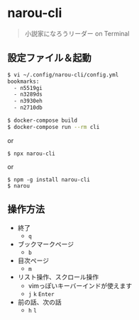 # narou-cli
> 小説家になろうリーダー on Terminal

## 設定ファイル＆起動
```bash
$ vi ~/.config/narou-cli/config.yml
bookmarks:
  - n5519gi
  - n3289ds
  - n3930eh
  - n2710db

$ docker-compose build
$ docker-compose run --rm cli
```
or
```
$ npx narou-cli
```
or
```
$ npm -g install narou-cli
$ narou
```


## 操作方法
- 終了
  - `q`
- ブックマークページ
  - `b`
- 目次ページ
  - `m`
- リスト操作、スクロール操作
  - vimっぽいキーバーインドが使えます
  - `j` `k` `Enter`
- 前の話、次の話
  - `h` `l`

